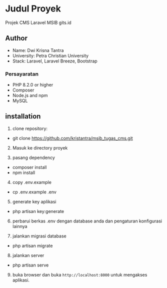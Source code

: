 # Judul Proyek

Projek CMS Laravel MSIB gits.id

## Author

- Name: Dwi Krisna Tantra
- University: Petra Christian University
- Stack: Laravel, Laravel Breeze, Bootstrap



### Persayaratan

- PHP 8.2.0 or higher
- Composer
- Node.js and npm
- MySQL 




## installation
1. clone repository:
- git clone https://github.com/kristantra/msib_tugas_cms.git




2. Masuk ke directory proyek



3. pasang dependency
- composer install
- npm install



4. copy .env.example 
- cp .env.example .env



5. generate key aplikasi
- php artisan key:generate

6. perbarui berkas .env dengan  database anda dan pengaturan konfigurasi lainnya


7. jalankan migrasi database
- php artisan migrate

8. jalankan server
- php artisan serve

9. buka browser dan buka `http://localhost:8000` untuk mengakses aplikasi.






